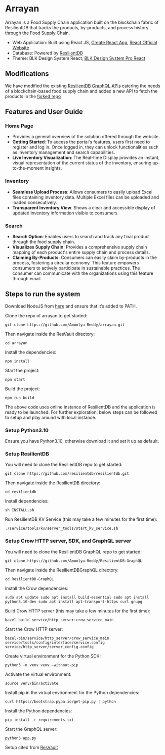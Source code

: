 # Arrayan

Arrayan is a Food Supply Chain application built on the blockchain fabric of ResilientDB that tracks the products, by-products, and process history through the Food Supply Chain.

- Web Application: Built using React JS, [Create React App](https://github.com/facebook/create-react-app), [React Official Website](https://react.dev/)
- Database: Powered by [ResilientDB](https://resilientdb.com/)
- Theme: BLK Design System React, [BLK Design System Pro React](https://demos.creative-tim.com/blk-design-system-pro-react/?_ga=2.58939236.839164262.1702005007-948628969.1702005007#/presentation)

## Modifications

We have modified the existing [ResilientDB GraphQL APIs](https://github.com/ResilientApp/ResilientDB-GraphQL) catering the needs of a blockchain-based food supply chain and added a new API to fetch the products in the [forked repo](https://github.com/Amoolya-Reddy/ResilientDB-GraphQL)

## Features and User Guide

### Home Page

- Provides a general overview of the solution offered through the website.
- **Getting Started**: To access the portal's features, users first need to register and log in. Once logged in, they can unlock functionalities such as inventory management and search capabilities.
- **Live Inventory Visualization**: The Real-time Display provides an instant, visual representation of the current status of the inventory, ensuring up-to-the-moment insights.

### Inventory

- **Seamless Upload Process**: Allows consumers to easily upload Excel files containing inventory data. Multiple Excel files can be uploaded and loaded consecutively.
- **Transparent Inventory View**: Shows a clear and accessible display of updated inventory information visible to consumers.

### Search

- **Search Option**: Enables users to search and track any final product through the food supply chain.
- **Visualizes Supply Chain**: Provides a comprehensive supply chain mapping of each product's entire supply chain and process details.
- **Claiming By-Products**: Consumers can easily claim by-products in the process, fostering a circular economy. This feature empowers consumers to actively participate in sustainable practices. The consumer can communicate with the organizations using this feature through email.

## Steps to run the system

Download NodeJS from [here](https://nodejs.org/en/download) and ensure that it’s added to PATH.

Clone the repo of arrayan to get started:
    
    git clone https://github.com/Amoolya-Reddy/arrayan.git

Then navigate inside the ResVault directory:
    
    cd arrayan

Install the dependencies:
    
    npm install

Start the project:
    
    npm start

Build the project:
    
    npm run build

The above code uses online instance of ResilientDB and the application is ready to be launched. For further exploration, below steps can be followed to setup and play around with local instance.

### Setup Python3.10
Ensure you have Python3.10, otherwise download it and set it up as default.

### Setup ResilientDB
You will need to clone the ResilientDB repo to get started:

    git clone https://github.com/resilientdb/resilientdb.git

Then navigate inside the ResilientDB directory:
    
    cd resilientdb

Install dependencies:
    
    sh INSTALL.sh

Run ResilientDB KV Service (this may take a few minutes for the first time):
    
    ./service/tools/kv/server_tools/start_kv_service.sh

### Setup Crow HTTP server, SDK, and GraphQL server
You will need to clone the ResilientDB GraphQL repo to get started:
    
    git clone https://github.com/Amoolya-Reddy/ResilientDB-GraphQL
    
Then navigate inside the ResilientDBGraphQL directory:
    
    cd ResilientDB-GraphQL

Install the Crow dependencies:
    
    sudo apt update sudo apt install build-essential sudo apt install python3.10-dev sudo apt install apt-transport-https curl gnupg

Build Crow HTTP server (this may take a few minutes for the first time):
   
    bazel build service/http_server:crow_service_main

Start the Crow HTTP server:
    
    bazel-bin/service/http_server/crow_service_main service/tools/config/interface/service.config service/http_server/server_config.config

Create virtual environment for the Python SDK:
    
    python3 -m venv venv –without-pip

Activate the virtual environment:
    
    source venv/bin/activate

Install pip in the virtual environment for the Python dependencies:
    
    curl https://bootstrap.pypa.io/get-pip.py | python

Install the Python dependencies:
    
    pip install -r requirements.txt

Start the GraphQL server:
    
    python3 app.py


Setup cited from [ResVault](https://blog.resilientdb.com/2023/09/21/ResVault.html#prerequisites)
